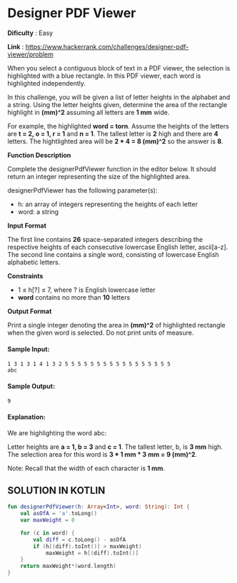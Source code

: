 # Designer PDF Viewer

**Dificulty** : Easy

**Link** : https://www.hackerrank.com/challenges/designer-pdf-viewer/problem

When you select a contiguous block of text in a PDF viewer, the selection is highlighted with a blue rectangle. In this PDF viewer, each word is highlighted independently.

In this challenge, you will be given a list of letter heights in the alphabet and a string. Using the letter heights given, determine the area of the rectangle highlight in __(mm)^2__ assuming all letters are __1 mm__ wide.

For example, the highlighted __word = torn__. Assume the heights of the letters are __t = 2, o = 1, r = 1__ and __n = 1__. The tallest letter is __2__ high and there are __4__ letters. The hightlighted area will be __2 * 4 = 8 (mm)^2__ so the answer is __8__.

__Function Description__

Complete the designerPdfViewer function in the editor below. It should return an integer representing the size of the highlighted area.

designerPdfViewer has the following parameter(s):

- h: an array of integers representing the heights of each letter
- word: a string

__Input Format__

The first line contains __26__ space-separated integers describing the respective heights of each consecutive lowercase English letter, ascii[a-z].
The second line contains a single word, consisting of lowercase English alphabetic letters.

__Constraints__
-  1 ≤ h[?] ≤ 7, where ? is English lowercase letter
-  __word__ contains no more than __10__ letters

__Output Format__

Print a single integer denoting the area in __(mm)^2__ of highlighted rectangle when the given word is selected. Do not print units of measure.

#### Sample Input:

```
1 3 1 3 1 4 1 3 2 5 5 5 5 5 5 5 5 5 5 5 5 5 5 5 5 5
abc
```

#### Sample Output:

```
9
```

#### Explanation:

We are highlighting the word abc:

Letter heights are __a = 1, b = 3__  and __c = 1__. The tallest letter, b, is __3 mm__  high. The selection area for this word is __3 * 1 mm * 3 mm = 9 (mm)^2__.

Note: Recall that the width of each character is __1 mm__.

## SOLUTION IN KOTLIN

```kotlin
fun designerPdfViewer(h: Array<Int>, word: String): Int {
    val asOfA = 'a'.toLong()
    var maxWeight = 0

    for (c in word) {
        val diff = c.toLong() - asOfA
        if (h[(diff).toInt()] > maxWeight)
            maxWeight = h[(diff).toInt()]
    }
    return maxWeight*(word.length)
}
```

